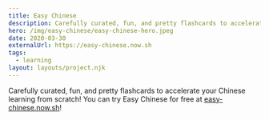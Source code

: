 ```yaml
---
title: Easy Chinese
description: Carefully curated, fun, and pretty flashcards to accelerate your Chinese learning from scratch
hero: /img/easy-chinese/easy-chinese-hero.jpeg
date: 2020-03-30
externalUrl: https://easy-chinese.now.sh
tags:
  - learning
layout: layouts/project.njk
---
```


Carefully curated, fun, and pretty flashcards to accelerate your Chinese learning from scratch! You can try Easy Chinese for free at [easy-chinese.now.sh](ttps://easy-chinese.now.sh)!

